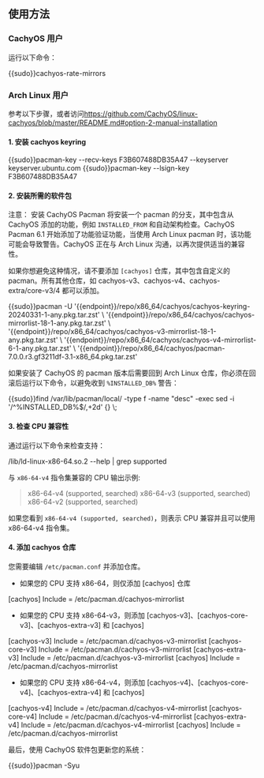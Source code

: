 ## 使用方法

### CachyOS 用户

运行以下命令：

<tmpl z-lang="bash">
{{sudo}}cachyos-rate-mirrors
</tmpl>

### Arch Linux 用户

参考以下步骤，或者访问<https://github.com/CachyOS/linux-cachyos/blob/master/README.md#option-2-manual-installation>

#### 1. 安装 cachyos keyring

<tmpl z-lang="bash">
{{sudo}}pacman-key --recv-keys F3B607488DB35A47 --keyserver keyserver.ubuntu.com
{{sudo}}pacman-key --lsign-key F3B607488DB35A47
</tmpl>

#### 2. 安装所需的软件包

注意： 安装 CachyOS Pacman 将安装一个 pacman 的分支，其中包含从 CachyOS 添加的功能，例如 `INSTALLED_FROM` 和自动架构检查。CachyOS Pacman 6.1 开始添加了功能验证功能，当使用 Arch Linux pacman 时，该功能可能会导致警告。CachyOS 正在与 Arch Linux 沟通，以再次提供适当的兼容性。

如果你想避免这种情况，请不要添加 `[cachyos]` 仓库，其中包含自定义的 pacman。所有其他仓库，如 cachyos-v3、cachyos-v4、cachyos-extra/core-v3/4 都可以添加。

<tmpl z-lang="bash">
{{sudo}}pacman -U '{{endpoint}}/repo/x86_64/cachyos/cachyos-keyring-20240331-1-any.pkg.tar.zst' \
    '{{endpoint}}/repo/x86_64/cachyos/cachyos-mirrorlist-18-1-any.pkg.tar.zst' \
    '{{endpoint}}/repo/x86_64/cachyos/cachyos-v3-mirrorlist-18-1-any.pkg.tar.zst' \
    '{{endpoint}}/repo/x86_64/cachyos/cachyos-v4-mirrorlist-6-1-any.pkg.tar.zst' \
    '{{endpoint}}/repo/x86_64/cachyos/pacman-7.0.0.r3.gf3211df-3.1-x86_64.pkg.tar.zst'
</tmpl>

如果安装了 CachyOS 的 pacman 版本后需要回到 Arch Linux 仓库，你必须在回滚后运行以下命令，以避免收到 `%INSTALLED_DB%` 警告：

<tmpl z-lang="bash">
{{sudo}}find /var/lib/pacman/local/ -type f -name "desc" -exec sed -i '/^%INSTALLED_DB%$/,+2d' {} \;
</tmpl>

#### 3. 检查 CPU 兼容性

通过运行以下命令来检查支持：

<tmpl z-lang="bash">
/lib/ld-linux-x86-64.so.2 --help | grep supported
</tmpl>

与 `x86-64-v4` 指令集兼容的 CPU 输出示例:

> x86-64-v4 (supported, searched)
> x86-64-v3 (supported, searched)
> x86-64-v2 (supported, searched)

如果您看到 `x86-64-v4 (supported, searched)`，则表示 CPU 兼容并且可以使用 x86-64-v4 指令集。

#### 4. 添加 cachyos 仓库

您需要编辑 `/etc/pacman.conf` 并添加仓库。

* 如果您的 CPU 支持 x86-64，则仅添加 [cachyos] 仓库

<tmpl z-lang="ini" z-path="/etc/pacman.conf" z-append>
[cachyos]
Include = /etc/pacman.d/cachyos-mirrorlist
</tmpl>

* 如果您的 CPU 支持 x86-64-v3，则添加 [cachyos-v3]、[cachyos-core-v3]、[cachyos-extra-v3] 和 [cachyos]

<tmpl z-lang="ini" z-path="/etc/pacman.conf" z-append>
[cachyos-v3]
Include = /etc/pacman.d/cachyos-v3-mirrorlist
[cachyos-core-v3]
Include = /etc/pacman.d/cachyos-v3-mirrorlist
[cachyos-extra-v3]
Include = /etc/pacman.d/cachyos-v3-mirrorlist
[cachyos]
Include = /etc/pacman.d/cachyos-mirrorlist
</tmpl>

* 如果您的 CPU 支持 x86-64-v4，则添加 [cachyos-v4]、[cachyos-core-v4]、[cachyos-extra-v4] 和 [cachyos]

<tmpl z-lang="ini" z-path="/etc/pacman.conf" z-append>
[cachyos-v4]
Include = /etc/pacman.d/cachyos-v4-mirrorlist
[cachyos-core-v4]
Include = /etc/pacman.d/cachyos-v4-mirrorlist
[cachyos-extra-v4]
Include = /etc/pacman.d/cachyos-v4-mirrorlist
[cachyos]
Include = /etc/pacman.d/cachyos-mirrorlist
</tmpl>

最后，使用 CachyOS 软件包更新您的系统：

<tmpl z-lang="bash">
{{sudo}}pacman -Syu
</tmpl>
